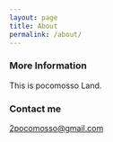 ```yaml
---
layout: page
title: About
permalink: /about/
---
```


### More Information

This is pocomosso Land.

### Contact me

[2pocomosso@gmail.com](mailto:2pocomosso@gmail.com)
